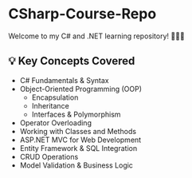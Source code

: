 # CSharp-Course-Repo

Welcome to my C# and .NET learning repository! 👨‍💻🚀


## 💡 Key Concepts Covered

- C# Fundamentals & Syntax
- Object-Oriented Programming (OOP)
  - Encapsulation
  - Inheritance
  - Interfaces & Polymorphism
- Operator Overloading
- Working with Classes and Methods
- ASP.NET MVC for Web Development
- Entity Framework & SQL Integration
- CRUD Operations
- Model Validation & Business Logic
